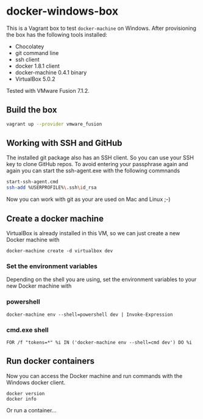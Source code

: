 # docker-windows-box

This is a Vagrant box to test `docker-machine` on Windows.
After provisioning the box has the following tools installed:

* Chocolatey
* git command line
* ssh client
* docker 1.8.1 client
* docker-machine 0.4.1 binary
* VirtualBox 5.0.2

Tested with VMware Fusion 7.1.2.

## Build the box

```bash
vagrant up --provider vmware_fusion
```

## Working with SSH and GitHub

The installed git package also has an SSH client. So you can use your SSH key
to clone GitHub repos. To avoid entering your passphrase again and again you
can start the ssh-agent.exe with the following commnands

```bash
start-ssh-agent.cmd
ssh-add %USERPROFILE%\.ssh\id_rsa
```

Now you can work with git as your are used on Mac and Linux ;-)

## Create a docker machine

VirtualBox is already installed in this VM, so we can just create a new Docker machine with

```
docker-machine create -d virtualbox dev
```

### Set the environment variables

Depending on the shell you are using, set the environment variables to your new Docker machine with

### powershell

```
docker-machine env --shell=powershell dev | Invoke-Expression
```

### cmd.exe shell

```
FOR /f "tokens=*" %i IN ('docker-machine env --shell=cmd dev') DO %i
```

## Run docker containers

Now you can access the Docker machine and run commands with the Windows docker client.

```
docker version
docker info
```

Or run a container...
